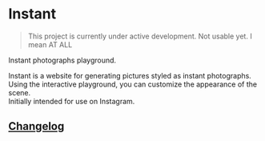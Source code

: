 # Instant

> This project is currently under active development. Not usable yet. I mean AT ALL

Instant photographs playground.

Instant is a website for generating pictures styled as instant photographs.\
Using the interactive playground, you can customize the appearance of the scene.\
Initially intended for use on Instagram.

## [Changelog](./CHANGELOG.md)
